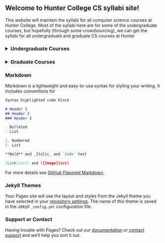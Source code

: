 ## Welcome to Hunter College CS syllabi site!

This website will maintain the syllabi for all computer science courses at Hunter College. Most of the syllabi here are for some of the undergraduate courses, but hopefully (through some crowdsourcing), we can get the syllabi for all undergraduate and graduate CS courses at Hunter

<h3>
  <details>
    <summary>Undergraduate Courses</summary>
      <ul>
        <details>
          <summary>CSCI 127: Introduction to Computer Science</summary>
            <ul>
              <details>
                <summary>Spring 2020</summary>
              </details>
            </ul>
        </details>
        <details>
          <summary>CSCI 135: Software Analysis & Design I</summary>
            <ul>
              <details>
                <summary>Spring 2020</summary>
              </details>
            </ul>
        </details>
        <details>
          <summary>CSCI 150: Discrete Structures</summary>
            <ul>
              <details>
                <summary>Spring 2020</summary>
              </details>
            </ul>
        </details>
        <details>
          <summary>CSCI 160: Computer Architecture I</summary>
            <ul>
              <details>
                <summary>Spring 2020</summary>
              </details>
            </ul>
        </details>
        <details>
          <summary>CSCI 235: Software Analysis & Design II</summary>
            <ul>
              <details>
                <summary>Spring 2020</summary>
              </details>
            </ul>
        </details>
        <details>
          <summary>CSCI 260: Computer Architecure II</summary>
            <ul>
              <details>
                <summary>Spring 2020</summary>
              </details>
            </ul>
        </details>  
        <details>
          <summary>CSCI 265: Computer Theory I</summary>
            <ul>
              <details>
                <summary>Spring 2020</summary>
              </details>
            </ul>
        </details>
        <details>
          <summary>CSCI 335: Software Analysis & Design III</summary>
            <ul>
              <details>
                <summary>Spring 2020</summary>
              </details>
            </ul>
        </details>
        <details>
          <summary>CSCI 340: Operating Systems</summary>
            <ul>
              <details>
                <summary>Spring 2020</summary>
              </details>
            </ul>
        </details>
        <details>
          <summary>CSCI 350: Artificial Intelligence</summary>
            <ul>
              <details>
                <summary>Spring 2020</summary>
              </details>
            </ul>
        </details>
        <details>
          <summary>CSCI 353: Machine Learning</summary>
            <ul>
              <details>
                <summary>Spring 2020</summary>
              </details>
            </ul>
        </details>
        <details>
          <summary>CSCI 360: Computer Architecture III</summary>
            <ul>
              <details>
                <summary>Spring 2020</summary>
              </details>
            </ul>
        </details>
        <details>
          <summary>CSCI 39586: Open Source Software Development</summary>
            <ul>
              <details>
                <summary>Spring 2020</summary>
              </details>
            </ul>
        </details>         
        <details>
          <summary>CSCI 405: Software Engineering</summary>
            <ul>
              <details>
                <summary>Spring 2020</summary>
              </details>
            </ul>
        </details>
        <details>
          <summary>CSCI 415: Data Communications and Networking</summary>
            <ul>
              <details>
                <summary>Spring 2020</summary>
              </details>
            </ul>
        </details>
        <details>
          <summary>CSCI 49355: Algorithm Design and Analysis</summary>
            <ul>
              <details>
                <summary>Spring 2020</summary>
              </details>
            </ul>
        </details>
        <details>
          <summary>CSCI 49366: Unix Tools</summary>
            <ul>
              <details>
                <summary>Spring 2020</summary>
              </details>
            </ul>
        </details>
        <details>
          <summary>CSCI 49369: Computer Vision</summary>
            <ul>
              <details>
                <summary>Spring 2020</summary>
              </details>
            </ul>
        </details>        
    </ul>
  </details>
</h3>

<h3>
  <details>
  <summary>Graduate Courses</summary>
    <ul>
      <details>
        <summary>CSCI 71010: Programming Languages and Their Implementation</summary>
        <ul>
          <summary>Fall 2012</summary>
        </ul>
      </details>
    </ul>
  </details>
</h3>

### Markdown

Markdown is a lightweight and easy-to-use syntax for styling your writing. It includes conventions for

```markdown
Syntax highlighted code block

# Header 1
## Header 2
### Header 3

- Bulleted
- List

1. Numbered
2. List

**Bold** and _Italic_ and `Code` text

[Link](url) and ![Image](src)
```

For more details see [GitHub Flavored Markdown](https://guides.github.com/features/mastering-markdown/).

### Jekyll Themes

Your Pages site will use the layout and styles from the Jekyll theme you have selected in your [repository settings](https://github.com/RichAguil/HunterCS_CourseSyllabi/settings). The name of this theme is saved in the Jekyll `_config.yml` configuration file.

### Support or Contact

Having trouble with Pages? Check out our [documentation](https://help.github.com/categories/github-pages-basics/) or [contact support](https://github.com/contact) and we’ll help you sort it out.
